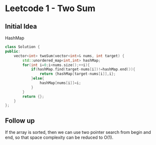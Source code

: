 # Leetcode 1 - Two Sum

## Initial Idea
HashMap
```c++
class Solution {
public:
    vector<int> twoSum(vector<int>& nums, int target) {
        std::unordered_map<int,int> hashMap;
        for(int i=0;i<nums.size();++i){
            if(hashMap.find(target-nums[i])!=hashMap.end()){
                return {hashMap[target-nums[i]],i};
            }else{
                hashMap[nums[i]]=i;
            }
        }
        return {};
    }
};
```

## Follow up
If the array is sorted, then we can use two pointer search from begin and end, so that space complexity can be reduced to O(1).